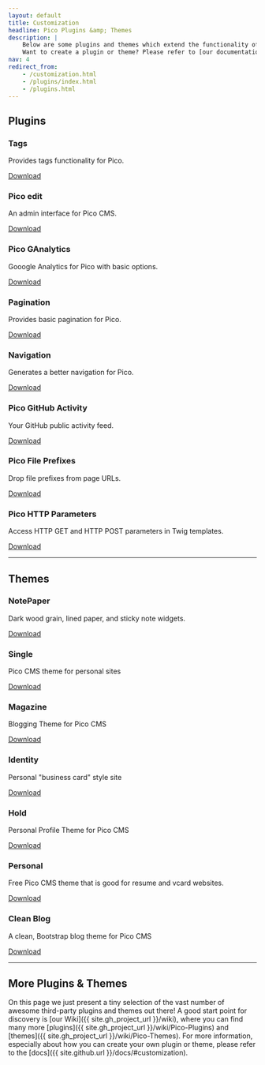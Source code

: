 ```yaml
---
layout: default
title: Customization
headline: Pico Plugins &amp; Themes
description: |
    Below are some plugins and themes which extend the functionality of Pico and make it even more awesome.<br />
    Want to create a plugin or theme? Please refer to [our documentation](/docs/#plugins)!
nav: 4
redirect_from:
    - /customization.html
    - /plugins/index.html
    - /plugins.html
---
```


## Plugins

<div class="one-third">
    <h3>Tags</h3>
    <p>Provides tags functionality for Pico.</p>
    <p><a href="https://github.com/PontusHorn/Pico-Tags" class="button" target="_blank">Download</a></p>
</div>
<div class="one-third">
    <h3>Pico edit</h3>
    <p>An admin interface for Pico CMS.</p>
    <p><a href="https://github.com/blocknotes/pico_edit" class="button" target="_blank">Download</a></p>
</div>
<div class="one-third last">
    <h3>Pico GAnalytics</h3>
    <p>Gooogle Analytics for Pico with basic options. </p>
    <p><a href="https://github.com/bricebou/pico_ganalytics" class="button" target="_blank">Download</a></p>
</div>
<div class="clear"></div>

<div class="one-third">
    <h3>Pagination</h3>
    <p>Provides basic pagination for Pico.</p>
    <p><a href="https://github.com/rewdy/Pico-Pagination" class="button" target="_blank">Download</a></p>
</div>
<div class="one-third">
    <h3>Navigation</h3>
    <p>Generates a better navigation for Pico.</p>
    <p><a href="https://github.com/ahmet2106/pico-navigation" class="button" target="_blank">Download</a></p>
</div>
<div class="one-third last">
    <h3>Pico GitHub Activity</h3>
    <p>Your GitHub public activity feed.</p>
    <p><a href="https://github.com/theshka/pico_githubactivity" class="button" target="_blank">Download</a></p>
</div>
<div class="clear"></div>

<div class="one-third">
    <h3>Pico File Prefixes</h3>
    <p>Drop file prefixes from page URLs.</p>
    <p><a href="https://github.com/PhrozenByte/pico-file-prefixes" class="button" target="_blank">Download</a></p>
</div>
<div class="one-third last">
    <h3>Pico HTTP Parameters</h3>
    <p>Access HTTP GET and HTTP POST parameters in Twig templates.</p>
    <p><a href="https://github.com/PhrozenByte/pico-http-params" class="button" target="_blank">Download</a></p>
</div>
<div class="clear"></div>

---

## Themes

<div class="one-third">
    <h3>NotePaper</h3>
    <p>Dark wood grain, lined paper, and sticky note widgets.</p>
    <p><a href="https://github.com/smcdougall/NotePaper" class="button" target="_blank">Download</a></p>
</div>
<div class="one-third">
    <h3>Single</h3>
    <p>Pico CMS theme for personal sites</p>
    <p><a href="https://github.com/BesrourMS/single" class="button" target="_blank">Download</a></p>
</div>
<div class="one-third last">
    <h3>Magazine</h3>
    <p>Blogging Theme for Pico CMS </p>
    <p><a href="https://github.com/BesrourMS/magazine" class="button" target="_blank">Download</a></p>
</div>
<div class="clear"></div>

<div class="one-third">
    <h3>Identity</h3>
    <p>Personal "business card" style site</p>
    <p><a href="https://github.com/BesrourMS/Identity" class="button" target="_blank">Download</a></p>
</div>
<div class="one-third">
    <h3>Hold</h3>
    <p>Personal Profile Theme for Pico CMS</p>
    <p><a href="https://github.com/BesrourMS/hold" class="button" target="_blank">Download</a></p>
</div>
<div class="one-third last">
    <h3>Personal</h3>
    <p>Free Pico CMS theme that is good for resume and vcard websites.</p>
    <p><a href="https://github.com/BesrourMS/personal" class="button" target="_blank">Download</a></p>
</div>
<div class="clear"></div>

<div class="one-third last">
    <h3>Clean Blog</h3>
    <p>A clean, Bootstrap blog theme for Pico CMS</p>
    <p><a href="https://github.com/BesrourMS/clean-blog" class="button" target="_blank">Download</a></p>
</div>
<div class="clear"></div>

---

## More Plugins & Themes

On this page we just present a tiny selection of the vast number of awesome third-party plugins and themes out there! A good start point for discovery is [our Wiki]({{ site.gh_project_url }}/wiki), where you can find many more [plugins]({{ site.gh_project_url }}/wiki/Pico-Plugins) and [themes]({{ site.gh_project_url }}/wiki/Pico-Themes). For more information, especially about how you can create your own plugin or theme, please refer to the [docs]({{ site.github.url }}/docs/#customization).
